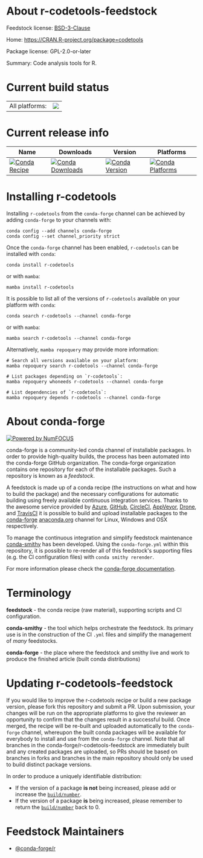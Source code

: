 About r-codetools-feedstock
===========================

Feedstock license: [BSD-3-Clause](https://github.com/conda-forge/r-codetools-feedstock/blob/main/LICENSE.txt)

Home: https://CRAN.R-project.org/package=codetools

Package license: GPL-2.0-or-later

Summary: Code analysis tools for R.

Current build status
====================


<table><tr><td>All platforms:</td>
    <td>
      <a href="https://dev.azure.com/conda-forge/feedstock-builds/_build/latest?definitionId=1041&branchName=main">
        <img src="https://dev.azure.com/conda-forge/feedstock-builds/_apis/build/status/r-codetools-feedstock?branchName=main">
      </a>
    </td>
  </tr>
</table>

Current release info
====================

| Name | Downloads | Version | Platforms |
| --- | --- | --- | --- |
| [![Conda Recipe](https://img.shields.io/badge/recipe-r--codetools-green.svg)](https://anaconda.org/conda-forge/r-codetools) | [![Conda Downloads](https://img.shields.io/conda/dn/conda-forge/r-codetools.svg)](https://anaconda.org/conda-forge/r-codetools) | [![Conda Version](https://img.shields.io/conda/vn/conda-forge/r-codetools.svg)](https://anaconda.org/conda-forge/r-codetools) | [![Conda Platforms](https://img.shields.io/conda/pn/conda-forge/r-codetools.svg)](https://anaconda.org/conda-forge/r-codetools) |

Installing r-codetools
======================

Installing `r-codetools` from the `conda-forge` channel can be achieved by adding `conda-forge` to your channels with:

```
conda config --add channels conda-forge
conda config --set channel_priority strict
```

Once the `conda-forge` channel has been enabled, `r-codetools` can be installed with `conda`:

```
conda install r-codetools
```

or with `mamba`:

```
mamba install r-codetools
```

It is possible to list all of the versions of `r-codetools` available on your platform with `conda`:

```
conda search r-codetools --channel conda-forge
```

or with `mamba`:

```
mamba search r-codetools --channel conda-forge
```

Alternatively, `mamba repoquery` may provide more information:

```
# Search all versions available on your platform:
mamba repoquery search r-codetools --channel conda-forge

# List packages depending on `r-codetools`:
mamba repoquery whoneeds r-codetools --channel conda-forge

# List dependencies of `r-codetools`:
mamba repoquery depends r-codetools --channel conda-forge
```


About conda-forge
=================

[![Powered by
NumFOCUS](https://img.shields.io/badge/powered%20by-NumFOCUS-orange.svg?style=flat&colorA=E1523D&colorB=007D8A)](https://numfocus.org)

conda-forge is a community-led conda channel of installable packages.
In order to provide high-quality builds, the process has been automated into the
conda-forge GitHub organization. The conda-forge organization contains one repository
for each of the installable packages. Such a repository is known as a *feedstock*.

A feedstock is made up of a conda recipe (the instructions on what and how to build
the package) and the necessary configurations for automatic building using freely
available continuous integration services. Thanks to the awesome service provided by
[Azure](https://azure.microsoft.com/en-us/services/devops/), [GitHub](https://github.com/),
[CircleCI](https://circleci.com/), [AppVeyor](https://www.appveyor.com/),
[Drone](https://cloud.drone.io/welcome), and [TravisCI](https://travis-ci.com/)
it is possible to build and upload installable packages to the
[conda-forge](https://anaconda.org/conda-forge) [anaconda.org](https://anaconda.org/)
channel for Linux, Windows and OSX respectively.

To manage the continuous integration and simplify feedstock maintenance
[conda-smithy](https://github.com/conda-forge/conda-smithy) has been developed.
Using the ``conda-forge.yml`` within this repository, it is possible to re-render all of
this feedstock's supporting files (e.g. the CI configuration files) with ``conda smithy rerender``.

For more information please check the [conda-forge documentation](https://conda-forge.org/docs/).

Terminology
===========

**feedstock** - the conda recipe (raw material), supporting scripts and CI configuration.

**conda-smithy** - the tool which helps orchestrate the feedstock.
                   Its primary use is in the construction of the CI ``.yml`` files
                   and simplify the management of *many* feedstocks.

**conda-forge** - the place where the feedstock and smithy live and work to
                  produce the finished article (built conda distributions)


Updating r-codetools-feedstock
==============================

If you would like to improve the r-codetools recipe or build a new
package version, please fork this repository and submit a PR. Upon submission,
your changes will be run on the appropriate platforms to give the reviewer an
opportunity to confirm that the changes result in a successful build. Once
merged, the recipe will be re-built and uploaded automatically to the
`conda-forge` channel, whereupon the built conda packages will be available for
everybody to install and use from the `conda-forge` channel.
Note that all branches in the conda-forge/r-codetools-feedstock are
immediately built and any created packages are uploaded, so PRs should be based
on branches in forks and branches in the main repository should only be used to
build distinct package versions.

In order to produce a uniquely identifiable distribution:
 * If the version of a package **is not** being increased, please add or increase
   the [``build/number``](https://docs.conda.io/projects/conda-build/en/latest/resources/define-metadata.html#build-number-and-string).
 * If the version of a package **is** being increased, please remember to return
   the [``build/number``](https://docs.conda.io/projects/conda-build/en/latest/resources/define-metadata.html#build-number-and-string)
   back to 0.

Feedstock Maintainers
=====================

* [@conda-forge/r](https://github.com/orgs/conda-forge/teams/r/)

